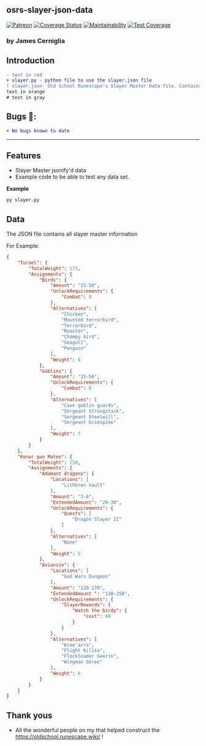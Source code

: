 
## osrs-slayer-json-data
[![Patreon](https://img.shields.io/badge/Patreon-5cb85c.svg)](https://www.patreon.com/user/creators?u=24528346)
[![Coverage Status](https://coveralls.io/repos/github/cerniglj1/Slayer-Tool/badge.svg)](https://coveralls.io/github/cerniglj1/Slayer-Tool)
[![Maintainability](https://api.codeclimate.com/v1/badges/ae66200607a2c9dae991/maintainability)](https://codeclimate.com/github/cerniglj1/Slayer-Tool/maintainability)
[![Test Coverage](https://api.codeclimate.com/v1/badges/ae66200607a2c9dae991/test_coverage)](https://codeclimate.com/github/cerniglj1/Slayer-Tool/test_coverage)
### by James Cerniglia

## Introduction

```diff
- text in red
+ slayer.py - python file to use the slayer.json file
! slayer.json- Old School Runescape's Slayer Master Data file. Contains all useful information about Slayer Masters.
text in orange
# text in gray
```

## Bugs 🐛:
```diff
+ No bugs known to date
```

---

## Features
- Slayer Master jsonify'd data
- Example code to be able to test any data set.

__Example__

```cmd
py slayer.py
```

## Data

The JSON file contains all slayer master information

For Example: 
```json
{
    "Turael": {
        "TotalWeight": 172,
        "Assignments": {
            "Birds": {
                "Amount": "15-50",
                "UnlockRequirements": {
                    "Combat": 0
                },
                "Alternatives": [
                    "Chicken",
                    "Mounted terrorbird",
                    "Terrorbird",
                    "Rooster",
                    "Chompy bird",
                    "Seagull",
                    "Penguin"
                ],
                "Weight": 6
            },
            "Goblins": {
                "Amount": "15-50",
                "UnlockRequirements": {
                    "Combat": 0
                },
                "Alternatives": [
                    "Cave goblin guards",
                    "Sergeant Strongstack",
                    "Sergeant Steelwill",
                    "Sergeant Grimspike"
                ],
                "Weight": 7
            }
        }
    },
    "Konar quo Maten": {
        "TotalWeight": 250,
        "Assignments": {
            "Adamant dragons": {
                "Locations": [
                    "Lithkren Vault"
                ],
                "Amount": "3-6",
                "ExtendedAmount": "20-30",
                "UnlockRequirements": {
                    "Quests": [
                        "Dragon Slayer II"
                    ]
                },
                "Alternatives": [
                    "None"
                ],
                "Weight": 5
            },
            "Aviansie": {
                "Locations": [
                    "God Wars Dungeon"
                ],
                "Amount": "120-170",
                "ExtendedAmount ": "130-250",
                "UnlockRequirements": {
                    "SlayerRewards": {
                        "Watch the birdy": {
                            "cost": 80
                        }
                    }
                },
                "Alternatives": [
                    "Kree'arra",
                    "Flight Kilisa",
                    "Flockleader Geerin",
                    "Wingman Skree"
                ],
                "Weight": 6
            }
        }
    }
}
```


## Thank yous
- All the wonderful people on my that helped construct the https://oldschool.runescape.wiki/ !


